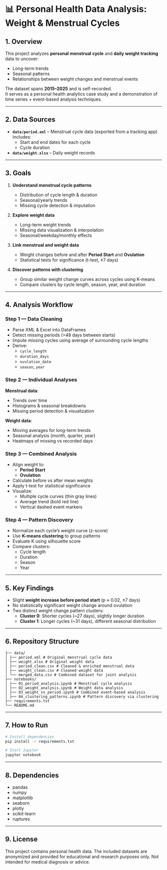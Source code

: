 # 📊 Personal Health Data Analysis: Weight & Menstrual Cycles

## 1. Overview
This project analyzes **personal menstrual cycle** and **daily weight tracking** data to uncover:
- Long-term trends
- Seasonal patterns
- Relationships between weight changes and menstrual events

The dataset spans **2015–2025** and is self-recorded.  
It serves as a personal health analytics case study and a demonstration of time series + event-based analysis techniques.

---

## 2. Data Sources
- **`data/period.xml`** – Menstrual cycle data (exported from a tracking app)  
  Includes:
  - Start and end dates for each cycle
  - Cycle duration
- **`data/weight.xlsx`** – Daily weight records

---

## 3. Goals
1. **Understand menstrual cycle patterns**  
   - Distribution of cycle length & duration  
   - Seasonal/yearly trends  
   - Missing cycle detection & imputation  

2. **Explore weight data**  
   - Long-term weight trends  
   - Missing data visualization & interpolation  
   - Seasonal/weekday/monthly effects  

3. **Link menstrual and weight data**  
   - Weight changes before and after **Period Start** and **Ovulation**  
   - Statistical tests for significance (t-test, ±7 days)  

4. **Discover patterns with clustering**  
   - Group similar weight change curves across cycles using K-means  
   - Compare clusters by cycle length, season, year, and duration  

---

## 4. Analysis Workflow
### Step 1 — Data Cleaning
- Parse XML & Excel into DataFrames
- Detect missing periods (>48 days between starts)
- Impute missing cycles using average of surrounding cycle lengths
- Derive:
  - `cycle_length`
  - `duration_days`
  - `ovulation_date`
  - `season`, `year`

### Step 2 — Individual Analyses
**Menstrual data**:
- Trends over time  
- Histograms & seasonal breakdowns  
- Missing period detection & visualization  

**Weight data**:
- Moving averages for long-term trends  
- Seasonal analysis (month, quarter, year)  
- Heatmaps of missing vs recorded days  

### Step 3 — Combined Analysis
- Align weight to:
  - **Period Start**
  - **Ovulation**
- Calculate before vs after mean weights  
- Apply t-test for statistical significance  
- Visualize:
  - Multiple cycle curves (thin gray lines)
  - Average trend (bold red line)
  - Vertical dashed event markers

### Step 4 — Pattern Discovery
- Normalize each cycle’s weight curve (z-score)
- Use **K-means clustering** to group patterns
- Evaluate K using silhouette score
- Compare clusters:
  - Cycle length
  - Duration
  - Season
  - Year

---

## 5. Key Findings
- Slight **weight increase before period start** (p ≈ 0.02, ±7 days)
- No statistically significant weight change around ovulation
- Two distinct weight change pattern clusters:
  - **Cluster 0**: Shorter cycles (~27 days), slightly longer duration  
  - **Cluster 1**: Longer cycles (~31 days), different seasonal distribution

---

## 6. Repository Structure
 ```
├── data/
│ ├── period.xml # Original menstrual cycle data
│ ├── weight.xlsx # Original weight data
│ ├── period_clean.csv # Cleaned & enriched menstrual data
│ ├── weight_clean.csv # Cleaned weight data
│ └── merged_data.csv # Combined dataset for joint analysis
├── notebooks/
│ ├── 01_period_analysis.ipynb # Menstrual cycle analysis
│ ├── 02_weight_analysis.ipynb # Weight data analysis
│ ├── 03_weight_vs_period.ipynb # Combined event-based analysis
│ ├── 04_clustering_patterns.ipynb # Pattern discovery via clustering
├── requirements.txt
└── README.md

 ```

---

## 7. How to Run
```bash
# Install dependencies
pip install -r requirements.txt

# Start Jupyter
jupyter notebook
 ```

---

## 8. Dependencies
- pandas
- numpy
- matplotlib
- seaborn
- plotly
- scikit-learn
- ruptures

---

## 9. License
This project contains personal health data.
The included datasets are anonymized and provided for educational and research purposes only.
Not intended for medical diagnosis or advice.
